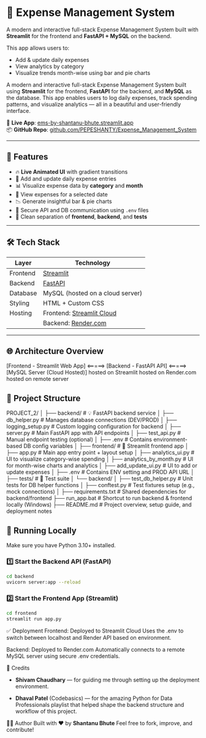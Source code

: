 # 💸 Expense Management System

A modern and interactive full-stack Expense Management System built with **Streamlit** for the frontend and **FastAPI + MySQL** on the backend.

This app allows users to:
- Add & update daily expenses
- View analytics by category
- Visualize trends month-wise using bar and pie charts


A modern and interactive full-stack Expense Management System built using **Streamlit** for the frontend, **FastAPI** for the backend, and **MySQL** as the database. This app enables users to log daily expenses, track spending patterns, and visualize analytics — all in a beautiful and user-friendly interface.

🔗 **Live App**: [ems-by-shantanu-bhute.streamlit.app](https://ems-by-shantanu-bhute.streamlit.app)  
📦 **GitHub Repo**: [github.com/PEPESHANTY/Expense_Management_System](https://github.com/PEPESHANTY/Expense_Management_System)

---

## 🚀 Features

- 🔥 **Live Animated UI** with gradient transitions
- 🧾 Add and update daily expense entries
- 📊 Visualize expense data by **category** and **month**
- 📅 View expenses for a selected date
- 📉 Generate insightful bar & pie charts
- 🔐 Secure API and DB communication using `.env` files
- 📁 Clean separation of **frontend**, **backend**, and **tests**

---

## 🛠 Tech Stack

| Layer      | Technology                          |
|------------|--------------------------------------|
| Frontend   | [Streamlit](https://streamlit.io)   |
| Backend    | [FastAPI](https://fastapi.tiangolo.com) |
| Database   | MySQL (hosted on a cloud server)     |
| Styling    | HTML + Custom CSS                   |
| Hosting    | Frontend: [Streamlit Cloud](https://streamlit.io/cloud)  
|            | Backend: [Render.com](https://render.com)  

---

## 🌐 Architecture Overview

[Frontend - Streamlit Web App] <=====> [Backend - FastAPI API] <=====> [MySQL Server (Cloud Hosted)] hosted on Streamlit hosted on Render.com hosted on remote server


## 📁 Project Structure

PROJECT_2/
│
├── backend/                      # 💡 FastAPI backend service
│   ├── db_helper.py              # Manages database connections (DEV/PROD)
│   ├── logging_setup.py          # Custom logging configuration for backend
│   ├── server.py                 # Main FastAPI app with API endpoints
│   ├── test_api.py               # Manual endpoint testing (optional)
│   ├── .env                      # Contains environment-based DB config variables
│
├── frontend/                     # 🎨 Streamlit frontend app
│   ├── app.py                    # Main app entry point + layout setup
│   ├── analytics_ui.py           # UI to visualize category-wise spending
│   ├── analytics_by_month.py     # UI for month-wise charts and analytics
│   ├── add_update_ui.py          # UI to add or update expenses
│   ├── .env                      # Contains ENV setting and PROD API URL
│
├── tests/                        # 🧪 Test suite
│   └── backend/
│       ├── test_db_helper.py     # Unit tests for DB helper functions
│       ├── conftest.py           # Test fixtures setup (e.g., mock connections)
│
├── requirements.txt              # Shared dependencies for backend/frontend
├── run_app.bat                   # Shortcut to run backend & frontend locally (Windows)
├── README.md                     # Project overview, setup guide, and deployment notes



## 🧪 Running Locally

Make sure you have Python 3.10+ installed.

### 1️⃣ Start the Backend API (FastAPI)
```bash
cd backend
uvicorn server:app --reload
```

### 2️⃣ Start the Frontend App (Streamlit)
```bash
cd frontend
streamlit run app.py
```

✅ Deployment
Frontend: Deployed to Streamlit Cloud
Uses the .env to switch between localhost and Render API based on environment.

Backend: Deployed to Render.com
Automatically connects to a remote MySQL server using secure .env credentials.

🙌 Credits
- **Shivam Chaudhary** — for guiding me through setting up the deployment environment.

- **Dhaval Patel** (Codebasics) — for the amazing Python for Data Professionals playlist that helped shape the backend structure and workflow of this project.

👨‍💻 Author
Built with ❤️ by **Shantanu Bhute**
Feel free to fork, improve, and contribute!

